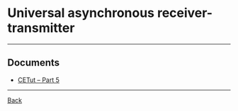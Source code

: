 # Universal asynchronous receiver-transmitter

---

## Documents

- [CETut – Part 5](https://fce.uit.edu.vn/cetut-part-5-uart/)

---

[Back](./../readme.md)
